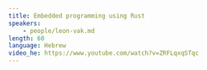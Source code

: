 ```yaml
---
title: Embedded programming using Rust
speakers:
    - people/leon-vak.md
length: 60
language: Hebrew
video_he: https://www.youtube.com/watch?v=ZRFLqxqSTqc
---
```


